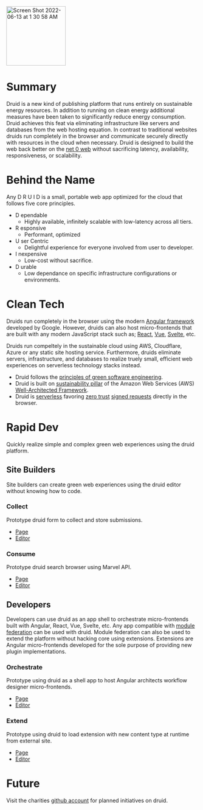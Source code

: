 <img width="156" alt="Screen Shot 2022-06-13 at 1 30 58 AM" src="https://user-images.githubusercontent.com/73197190/173286068-e2fbdcab-d4f5-48a5-b95e-4e8460432777.png">

# Summary

Druid is a new kind of publishing platform that runs entirely on sustainable energy resources. In addition to running on clean energy additional measures have been taken to significantly reduce energy consumption. Druid achieves this feat via eliminating infrastructure like servers and databases from the web hosting equation. In contrast to traditional websites druids run completely in the browser and communicate securely directly with resources in the cloud when necessary. Druid is designed to build the web back better on the [net 0 web](https://github.com/rollthecloudinc/net0web) without sacrificing latency, availability, responsiveness, or scalability.

# Behind the Name

Any D R U I D is a small, portable web app optimized for the cloud that follows five core principles.

* D ependable
  * Highly available, infinitely scalable with low-latency across all tiers.
* R esponsive
  * Performant, optimized
* U ser Centric
  * Delightful experience for everyone involved from user to developer.
* I nexpensive
  * Low-cost without sacrifice.
* D urable
  * Low dependance on specific infrastructure configurations or environments.

# Clean Tech

Druids run completely in the browser using the modern [Angular framework](https://angular.io/) developed by Google. However, druids can also host micro-frontends that are built with any modern JavaScript stack such as; [React](https://reactjs.org/), [Vue](https://vuejs.org/), [Svelte](https://svelte.dev/), etc.

Druids run compeltely in the sustainable cloud using AWS, Cloudflare, Azure or any static site hosting service. Furthermore, druids eliminate servers, infrastructure, and databases to realize truely small, efficient web experiences on serverless technology stacks instead.

* Druid follows the [principles of green software engineering](https://principles.green/).
* Druid is built on [sustainability pillar](https://docs.aws.amazon.com/wellarchitected/latest/sustainability-pillar/sustainability-pillar.html) of the Amazon Web Services (AWS) [Well-Architected Framework](https://aws.amazon.com/architecture/well-architected).
* Druid is [serverless](https://github.com/rollthecloudinc/verti-go) favoring [zero trust](https://aws.amazon.com/security/zero-trust/) [signed requests](https://docs.aws.amazon.com/general/latest/gr/signing_aws_api_requests.html) directly in the browser.

# Rapid Dev

Quickly realize simple and complex green web experiences using the druid platform.

## Site Builders

Site builders can create green web experiences using the druid editor without knowing how to code.

### Collect

Prototype druid form to collect and store submissions.

* [Page](https://demo.ng-druid.com/native_forms_rebuild_v1/89087abb-326d-4a93-888e-9c597ba81b8e)
* [Editor](https://demo.ng-druid.com/native_forms_rebuild_v1/89087abb-326d-4a93-888e-9c597ba81b8e/manage)

### Consume

Prototype druid search browser using Marvel API.

* [Page](https://demo.ng-druid.com/dev-test-virtual-list-flex-v1/character/1011334)
* [Editor](https://demo.ng-druid.com/dev-test-virtual-list-flex-v1/character/1011334/manage)

## Developers

Developers can use druid as an app shell to orchestrate micro-frontends built with Angular, React, Vue, Svelte, etc. Any app compatible with [module federation](https://webpack.js.org/concepts/module-federation/) can be used with druid. Module federation can also be used to extend the platform without hacking core using extensions. Extensions are Angular micro-frontends developed for the sole purpose of providing new plugin implementations.

### Orchestrate

Prototype using druid as a shell app to host Angular architects workflow designer micro-frontends.

* [Page](https://demo.ng-druid.com/workflow-designer-v2)
* [Editor](https://demo.ng-druid.com/workflow-designer-v2/manage)

### Extend

Prototype using druid to load extension with new content type at runtime from external site.

* [Page](https://demo.ng-druid.com/tractorbeam-test-v3)
* [Editor](https://demo.ng-druid.com/tractorbeam-test-v3/manage)

# Future

Visit the charities [github account](https://github.com/rollthecloudinc) for planned initiatives on druid.

